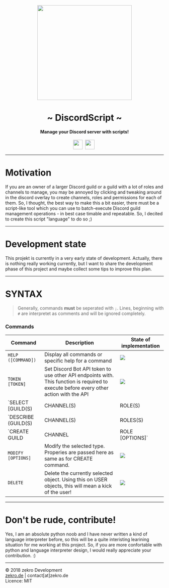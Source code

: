 <div align="center">
    <img src="https://zekro.de/src/ds-logo.png" width="300"/>
    <h1>~ DiscordScript ~</h1>
    <strong>Manage your Discord server with scripts!</strong><br><br>
    <img src="https://forthebadge.com/images/badges/made-with-python.svg" height="30" />&nbsp;
    <img src="https://forthebadge.com/images/badges/built-with-love.svg" height="30" />&nbsp;
</div>

---

# Motivation

If you are an owner of a larger Discord guild or a guild with a lot of roles and channels to manage, you may be annoyed by clicking and tweaking around in the discord overlay to create channels, roles and permissions for each of them. So, I thought, the best way to make this a bit easier, there must be a script-like tool which you can use to batch-execute Discord guild management operations - in best case timable and repeatable. So, I decited to create this script "language" to do so ;)

---

# Development state

This projekt is currently in a very early state of development. Actually, there is nothing really working currently, but I want to share the development phase of this project and maybe collect some tips to improve this plan.

---

# SYNTAX

> Generally, commands **must** be seperated with `;`. Lines, beginning with `#` are interpretet as comments and will be ignored completely.

### Commands

| Command | Description | State of implementation |
|---------|-------------|-------------------------|
| `HELP ([COMMAND])` | Display all commands or specific help for a command | ![](https://img.shields.io/badge/implemented-no-red.svg) |
| `TOKEN [TOKEN]` | Set Discord Bot API token to use other API endpoints with. This function is required to execute before every other action with the API | ![](https://img.shields.io/badge/implemented-yes-green.svg) |
| `SELECT [GUILD(S)|CHANNEL(S)|ROLE(S)|USER(S)] (BY NAME [ID|NAME])` | Select an object of GUILD, CHANNEL, ROLE or USER by ID (defaultly) or NAME. All follwoing queries will theb ne executed to the selected object. | ![](https://img.shields.io/badge/implemented-no-red.svg) |
| `DESCRIBE (GUILD(S)|CHANNEL(S)|ROLES(S)|USERS(S) (, GUILD(S)|...)...)` | Displays and lists information about all objects (or specific ones by passing filter) of the currently selected object. | ![](https://img.shields.io/badge/implemented-no-red.svg) |
| `CREATE GUILD|CHANNEL|ROLE [OPTIONS]` | Create an object inside of the selected object with property options passed by OPTIONS argument in form of JSON string like `"{'name': 'my-cool-channel', 'type': 0}"`. For documentation, take a look [here](https://discordapp.com/developers/docs/intro) | ![](https://img.shields.io/badge/implemented-no-red.svg) |
| `MODIFY [OPTIONS]` | Modify the selected type. Properies are passed here as same as for CREATE command. | ![](https://img.shields.io/badge/implemented-no-red.svg) |
| `DELETE` | Delete the currently selected object. Using this on USER objects, this will mean a kick of the user! | ![](https://img.shields.io/badge/implemented-no-red.svg) |


---

# Don't be rude, contribute!

Yes, I am an absolute python noob and I have never written a kind of language interpreter before, so this will be a quite interisting learining situation for me working at this project. So, if you are more confortable with python and language interpreter design, I would really appreciate your contribution. :)

---

© 2018 zekro Development  
[zekro.de](https://zekro.de) | contact[at]zekro.de  
Licence: MIT
